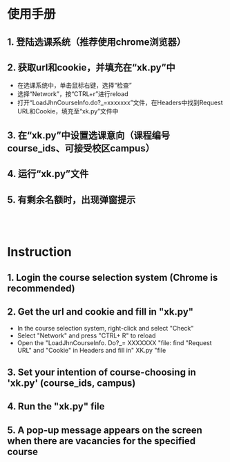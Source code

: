 # 使用手册
## 1. 登陆选课系统（推荐使用chrome浏览器）
## 2. 获取url和cookie，并填充在“xk.py”中
- 在选课系统中，单击鼠标右键，选择“检查”
- 选择“Network”，按“CTRL+r”进行reload
- 打开“LoadJhnCourseInfo.do?_=xxxxxxx”文件，在Headers中找到Request URL和Cookie，填充至“xk.py”文件中
## 3. 在“xk.py”中设置选课意向（课程编号course_ids、可接受校区campus）
## 4. 运行“xk.py”文件
## 5. 有剩余名额时，出现弹窗提示

<br></br>

# Instruction
## 1. Login the course selection system (Chrome is recommended)
## 2. Get the url and cookie and fill in "xk.py"
- In the course selection system, right-click and select "Check"
- Select "Network" and press "CTRL+ R" to reload
- Open the "LoadJhnCourseInfo. Do?_= XXXXXXX "file: find "Request URL" and "Cookie" in Headers and fill in" XK.py "file
## 3. Set your intention of course-choosing in 'xk.py' (course_ids, campus)
## 4. Run the "xk.py" file
## 5. A pop-up message appears on the screen when there are vacancies for the specified course
